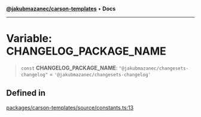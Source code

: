 [**@jakubmazanec/carson-templates**](../README.md) • **Docs**

---

# Variable: CHANGELOG_PACKAGE_NAME

> `const` **CHANGELOG_PACKAGE_NAME**: `"@jakubmazanec/changesets-changelog"` =
> `'@jakubmazanec/changesets-changelog'`

## Defined in

[packages/carson-templates/source/constants.ts:13](https://github.com/jakubmazanec/tools/blob/043f017b24789eba8a7eb285e0e1042ac4eaaeea/packages/carson-templates/source/constants.ts#L13)
